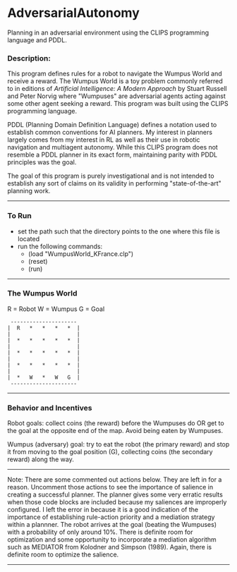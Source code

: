 # AdversarialAutonomy
Planning in an adversarial environment using the CLIPS programming language and PDDL.

### Description: 
This program defines rules for a robot to navigate the Wumpus World and
receive a reward. The Wumpus World is a toy problem commonly referred to in editions
of *Artificial Intelligence: A Modern Approach* by Stuart Russell and Peter Norvig where
"Wumpuses" are adversarial agents acting against some other agent seeking a reward. This
program was built using the CLIPS programming language.

PDDL (Planning Domain Definition Language) defines a notation used to establish common
conventions for AI planners. My interest in planners largely comes from my interest in RL
as well as their use in robotic navigation and multiagent autonomy. While this CLIPS
program does not resemble a PDDL planner in its exact form, maintaining parity with PDDL
principles was the goal.

The goal of this program is purely investigational and is not intended to establish any
sort of claims on its validity in performing "state-of-the-art" planning work.

_____________________________________________________________________________________________

### To Run
 * set the path such that the directory points to the one where this file is located
 * run the following commands:
    * (load "WumpusWorld_KFrance.clp")
    * (reset)
    * (run)
    


_____________________________________________________________________________________________

### The Wumpus World

 R = Robot
 W = Wumpus
 G = Goal

     ---------------------
    |  R   *   *   *   *  |
    |                     |
    |  *   *   *   *   *  |
    |                     |
    |  *   *   *   *   *  |
    |                     |
    |  *   *   *   *   *  |
    |                     |
    |  *   W   *   W   G  |
     ---------------------


_____________________________________________________________________________________________

### Behavior and Incentives
Robot goals: collect coins (the reward) before the Wumpuses do OR get to the goal at the
  opposite end of the map. Avoid being eaten by Wumpuses.

 Wumpus (adversary) goal: try to eat the robot (the primary reward) and stop it from moving
  to the goal position (G), collecting coins (the secondary reward) along the way.

_____________________________________________________________________________________________

 Note: There are some commented out actions below. They are left in for a reason.
 Uncomment those actions to see the importance of salience in creating a successful
 planner. The planner gives some very erratic results when those code blocks are included
 because my saliences are improperly configured. I left the error in because it is a good
 indication of the importance of establishing rule-action priority and a mediation strategy
 within a plannner. The robot arrives at the goal (beating the Wumpuses) with a probability
 of only around 10%. There is definite room for optimization and some opportunity to
 incorporate a mediation algorithm such as MEDIATOR from Kolodner and Simpson (1989). Again,
 there is definite room to optimize the salience.

_____________________________________________________________________________________________
